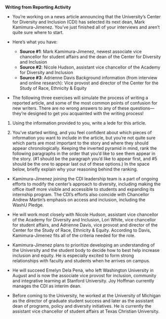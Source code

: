 ﻿**Writing from Reporting Activity**

* You’re working on a news article announcing that the University’s Center for Diversity and Inclusion (CDI) has selected its next dean, Mark Kamimura-Jimenez. You’ve just finished all of your interviews and aren’t quite sure where to start.


* Here’s what you have:
  * __Source #1__: Mark Kamimura-Jimenez, newest associate vice chancellor for student affairs and the dean of the Center for Diversity and Inclusion
  * __Source #2__: Nicole Hudson, assistant vice chancellor of the Academy for Diversity and Inclusion
  * __Source #3__: Adrienne Davis
Background information (from interview and online research): Vice provost and director of the Center for the Study of Race, Ethnicity & Equity


* The following three exercises will simulate the process of writing a reported article, and some of the most common points of confusion for new writers. There are no wrong answers to any of these questions— they’re designed to get you acquainted with the writing process!


1. Using the information provided to you, write a lede for this article.


2. You’ve started writing, and you feel confident about which pieces of information you want to include in the article, but you’re not quite sure which parts are most important to the story and where they should appear chronologically. Keeping the inverted pyramid in mind, rank the following paragraphs in the order that you’d like to see them appear in the story. (#1 should be the paragraph you’d like to appear first, and #5 should be the one to appear last out of these options.) In the space below, briefly explain why your reasoning behind the ranking.


* Kamimura-Jimenez joining the CDI leadership team is a part of ongoing efforts to modify the center’s approach to diversity, including making the office itself more visible and accessible to students and expanding its internship program. The CDI’s efforts also coincide with Chancellor Andrew Martin’s emphasis on access and inclusion, including the WashU Pledge.


* He will work most closely with Nicole Hudson, assistant vice chancellor of the Academy for Diversity and Inclusion, Lori White, vice chancellor for student affairs, and Adrienne Davis, vice provost and director of the Center for the Study of Race, Ethnicity & Equity. According to Davis, Kamimura-Jimenez fits all of the criteria needed for the role.


* Kamimura-Jimenez plans to prioritize developing an understanding of the University and the student body to decide how to best help increase inclusion and equity. He is especially excited to form strong relationships with faculty and students when he arrives on campus.


* He will succeed Emelyn Dela Pena, who left Washington University in August and is now the associate vice provost for inclusion, community and integrative learning at Stanford University. Joy Hoffman currently manages the CDI as interim dean.


* Before coming to the University, he worked at the University of Michigan as the director of graduate student success and later as the assistant dean of programs, policy and diversity initiatives. He is currently the assistant vice chancellor of student affairs at Texas Christian University.
